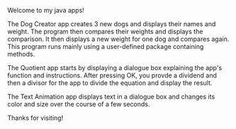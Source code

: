 Welcome to my java apps!


The Dog Creator app creates 3 new dogs and displays their names and weight. The program then compares their weights and displays the comparison. It then displays a new weight for one dog and compares again. This program runs mainly using a user-defined package containing methods. 

The Quotient app starts by displaying a dialogue box explaining the app's function and instructions. After pressing OK, you provde a dividend and then a divisor for the app to divide the equation and display the result.

The Text Animation app displays text in a dialogue box and changes its color and size over the course of a few seconds. 


Thanks for visiting! 